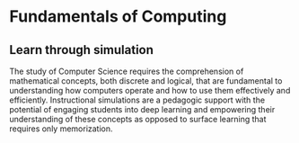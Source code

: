 # Fundamentals of Computing
## Learn through simulation
The study of Computer Science requires the comprehension of mathematical concepts, both discrete and logical, that are fundamental to understanding how computers operate and how to use them effectively and efficiently. Instructional simulations are a pedagogic support with the potential of engaging students into deep learning and empowering their understanding of these concepts as opposed to surface learning that requires only memorization.
